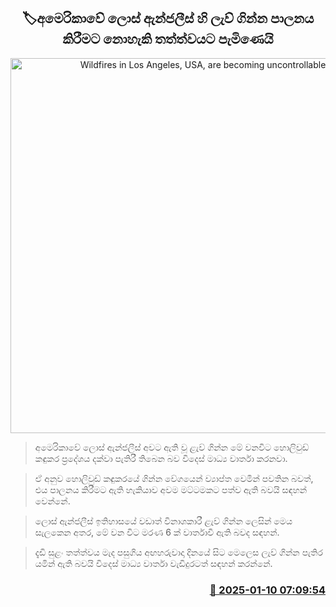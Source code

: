 <p align='center'><b><h2 align='center' title='Wildfires in Los Angeles, USA, are becoming uncontrollable'>🏷අමෙරිකාවේ ලොස් ඇන්ජලීස් හි ලැව් ගින්න පාලනය කිරීමට නොහැකි තත්ත්වයට පැමිණෙයි</h2></b></p>
<p align='center'><img src='https://helakuru.sgp1.cdn.digitaloceanspaces.com/esana/images/lib/losangeles-fire.jpg' width='600' alt='Wildfires in Los Angeles, USA, are becoming uncontrollable'></p>

> අමෙරිකාවේ ලොස් ඇන්ජලීස් අවට ඇති වූ ළැව් ගින්න මේ වනවිට හොලිවුඩ් කඳුකර ප්‍රදේශය දක්වා පැතිරී තිබෙන බව විදෙස් මාධ්‍ය වාර්තා කරනවා.

> ඒ අනුව හොලිවුඩ් කඳුකරයේ ගින්න වේගයෙන් ව්‍යාප්ත වෙමින් පවතින බවත්, එය පාලනය කිරීමට ඇති හැකියාව අවම මට්ටමකට පත්ව ඇති බවයි සඳහන් වෙන්නේ.

> ලොස් ඇන්ජලීස් ඉතිහාසයේ වඩාත් විනාශකාරී ළැව් ගින්න ලෙසින් මෙය සැලකෙන අතර, මේ වන විට මරණ 6 ක් වාර්තාවී ඇති බවද සඳහන්.

> දැඩි සුළං තත්ත්වය මැද පසුගිය අඟහරුවාදා දිනයේ සිට මෙලෙස ලැව් ගින්න පැතිර යමින් ඇති බවයි විදෙස් මාධ්‍ය වාර්තා වැඩිදුරටත් සඳහන් කරන්නේ.



<h3 align='right'><a href='https://www.helakuru.lk/esana/p/106486/'>📅 2025-01-10 07:09:54</a></h3>
